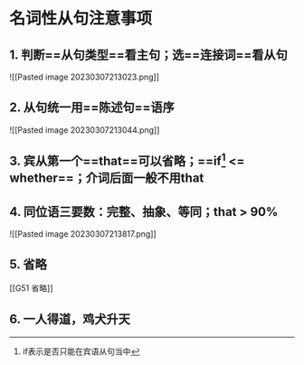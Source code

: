 # 名词性从句注意事项
## 1. 判断==从句类型==看主句；选==连接词==看从句
![[Pasted image 20230307213023.png]]

## 2. 从句统一用==陈述句==语序
![[Pasted image 20230307213044.png]]

## 3. 宾从第一个==that==可以省略；==if[^1] <= whether==；介词后面一般不用that

## 4. 同位语三要数：完整、抽象、等同；that > 90%
![[Pasted image 20230307213817.png]]

## 5. 省略
[[G51 省略]]

## 6. 一人得道，鸡犬升天


[^1]: if表示是否只能在宾语从句当中



